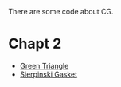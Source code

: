 There are some code about CG.

# Chapt 2
* [Green Triangle](chapt-2/triangle.html)
* [Sierpinski Gasket](chapt-2/sierpinski_gasket.html)
